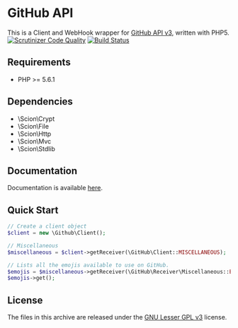 # GitHub API
This is a Client and WebHook wrapper for [GitHub API v3](http://developer.github.com/v3/), written with PHP5.  
[![Scrutinizer Code Quality](https://scrutinizer-ci.com/g/emulienfou/GitHubAPI/badges/quality-score.png?b=master)](https://scrutinizer-ci.com/g/emulienfou/GitHubAPI/?branch=master)
[![Build Status](https://scrutinizer-ci.com/g/emulienfou/GitHubAPI/badges/build.png?b=master)](https://scrutinizer-ci.com/g/emulienfou/GitHubAPI/build-status/master)

## Requirements
* PHP >= 5.6.1

## Dependencies
* \Scion\Crypt
* \Scion\File
* \Scion\Http
* \Scion\Mvc
* \Scion\Stdlib

## Documentation
Documentation is available [here](https://github.com/Scion-Framework/scion-docs/blob/master/references/services/github.md).

## Quick Start
```php
// Create a client object
$client = new \Github\Client();

// Miscellaneous
$miscellaneous = $client->getReceiver(\GitHub\Client::MISCELLANEOUS);

// Lists all the emojis available to use on GitHub.
$emojis = $miscellaneous->getReceiver(\GitHub\Receiver\Miscellaneous::EMOJIS);
$emojis->get();
```

## License
The files in this archive are released under the [GNU Lesser GPL v3](https://github.com/Scion-Framework/scion-core/blob/develop/LICENSE) license.
